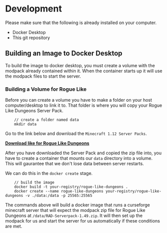 # Development

Please make sure that the following is already installed on your computer.

- Docker Desktop
- This git repository

## Building an Image to Docker Desktop

To build the image to docker desktop, you must create a volume with the modpack 
already contained within it. When the container starts up it will use the modpack 
files to start the server.

### Building a Volume for Rogue Like

Before you can create a volume you have to make a folder on your host computer/desktop 
to link it to. That folder is where you will copy your Rogue Like Dungeons Server Pack.

```shell
    // create a folder named data
    mkdir data
```

Go to the link below and download the `Minecraft 1.12 Server Packs`.

**[Download like for Rogue Like Dungeons](https://www.curseforge.com/minecraft/modpacks/roguelike-adventures-and-dungeons)**

After you have downloaded the Server Pack and copied the zip file into, you have to 
create a container that mounts our `data` directory into a volume. This will gaurantee 
that we don't lose data between server restarts.

We can do this in the `docker create` stage.

```shell
    // build the image
    docker build -t your-registry/rogue-like-dungeons .
    docker create --name rogue-like-dungeons your-registry/rogue-like-dungeons -v ./data:/data -p 25565:25565
```

The commands above will build a docker image that runs a curseforge minecraft server 
that will expect the modpack zip file for Rogue Like Dungeons at 
`/data/RAD-Serverpack-1.49.zip`. It will then set up the modpack for us and start the 
server for us automatically if these conditions are met.
